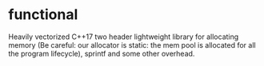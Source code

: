 # functional
 Heavily vectorized C++17 two header lightweight library for allocating memory (Be careful: our allocator is static: the mem pool is allocated for all the program lifecycle), sprintf and some other overhead.
